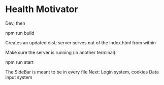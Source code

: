 # Health Motivator

Dev, then 

npm run build

Creates an updated dist; server serves out of the index.html from within 

Make sure the server is running (in another terminal): 

npm run start 

The SideBar is meant to be in every file
Next:
Login system, cookies
Data input system 
